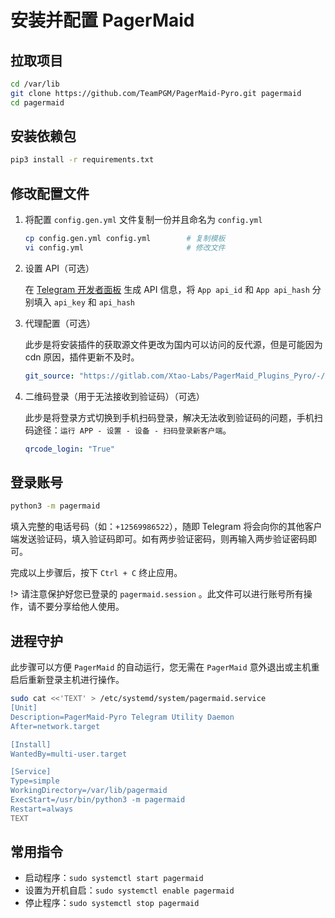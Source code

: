 # 安装并配置 PagerMaid

## 拉取项目

```bash
cd /var/lib
git clone https://github.com/TeamPGM/PagerMaid-Pyro.git pagermaid
cd pagermaid
```

## 安装依赖包

```bash
pip3 install -r requirements.txt
```

## 修改配置文件

1. 将配置 `config.gen.yml` 文件复制一份并且命名为 `config.yml`

    ```bash
    cp config.gen.yml config.yml        # 复制模板
    vi config.yml                       # 修改文件
    ```

2. 设置 API（可选）

    在 [Telegram 开发者面板](https://my.telegram.org/) 生成 API 信息，将 `App api_id` 和 `App api_hash` 分别填入 `api_key` 和 `api_hash`

3. 代理配置（可选）

    此步是将安装插件的获取源文件更改为国内可以访问的反代源，但是可能因为 cdn 原因，插件更新不及时。

    ```yaml
    git_source: "https://gitlab.com/Xtao-Labs/PagerMaid_Plugins_Pyro/-/raw/v2/"
    ```

4. 二维码登录（用于无法接收到验证码）（可选）

    此步是将登录方式切换到手机扫码登录，解决无法收到验证码的问题，手机扫码途径：`运行 APP - 设置 - 设备 - 扫码登录新客户端`。

    ```yaml
    qrcode_login: "True"
    ```

## 登录账号

```bash
python3 -m pagermaid
```

填入完整的电话号码（如：`+12569986522`），随即 Telegram 将会向你的其他客户端发送验证码，填入验证码即可。如有两步验证密码，则再输入两步验证密码即可。

完成以上步骤后，按下 `Ctrl + C` 终止应用。

!> 请注意保护好您已登录的 `pagermaid.session` 。此文件可以进行账号所有操作，请不要分享给他人使用。

## 进程守护

此步骤可以方便 `PagerMaid` 的自动运行，您无需在 `PagerMaid` 意外退出或主机重启后重新登录主机进行操作。

```bash
sudo cat <<'TEXT' > /etc/systemd/system/pagermaid.service
[Unit]
Description=PagerMaid-Pyro Telegram Utility Daemon
After=network.target

[Install]
WantedBy=multi-user.target

[Service]
Type=simple
WorkingDirectory=/var/lib/pagermaid
ExecStart=/usr/bin/python3 -m pagermaid
Restart=always
TEXT
```

## 常用指令

- 启动程序：`sudo systemctl start pagermaid`
- 设置为开机自启：`sudo systemctl enable pagermaid`
- 停止程序：`sudo systemctl stop pagermaid`

